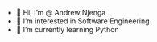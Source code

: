 - 👋 Hi, I’m @ Andrew Njenga
- 👀 I’m interested in Software Engineering
- 🌱 I’m currently learning Python

<!---
AJ-creatives/AJ-creatives is a ✨ special ✨ repository because its `README.md` (this file) appears on your GitHub profile.
You can click the Preview link to take a look at your changes.
--->
